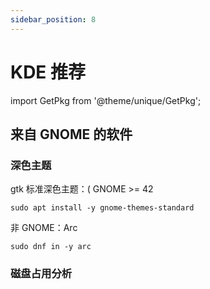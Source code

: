 ```yaml
---
sidebar_position: 8
---
```


# KDE 推荐

import GetPkg from '@theme/unique/GetPkg';

## 来自 GNOME 的软件

<!--
### 特殊字符与 emoji 检索器

<GetPkg name="gnome-characters" apt dnf pacman/>
-->

### 深色主题

gtk 标准深色主题：( GNOME >= 42

    sudo apt install -y gnome-themes-standard

非 GNOME：Arc

    sudo dnf in -y arc

### 磁盘占用分析

<GetPkg name="baobab" apt dnf pacman />
